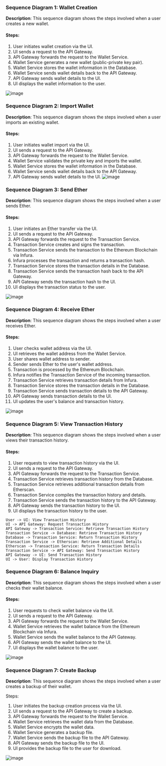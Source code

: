 ### Sequence Diagram 1: Wallet Creation

**Description**: This sequence diagram shows the steps involved when a user creates a new wallet.

#### Steps:
1. User initiates wallet creation via the UI.
2. UI sends a request to the API Gateway.
3. API Gateway forwards the request to the Wallet Service.
4. Wallet Service generates a new wallet (public-private key pair).
5. Wallet Service stores the wallet information in the Database.
6. Wallet Service sends wallet details back to the API Gateway.
7. API Gateway sends wallet details to the UI.
8. UI displays the wallet information to the user.

![image](https://github.com/sharmatarun392000/Blockchain-Projects/assets/83560354/a57f06b8-5dfe-4264-9862-195be61a3382)


### Sequence Diagram 2: Import Wallet

**Description**: This sequence diagram shows the steps involved when a user imports an existing wallet.

#### Steps:
1. User initiates wallet import via the UI.
2. UI sends a request to the API Gateway.
3. API Gateway forwards the request to the Wallet Service.
4. Wallet Service validates the private key and imports the wallet.
5. Wallet Service stores the wallet information in the Database.
6. Wallet Service sends wallet details back to the API Gateway.
7. API Gateway sends wallet details to the UI.
![image](https://github.com/sharmatarun392000/Blockchain-Projects/assets/83560354/735ba432-85a5-453f-bf87-527b34cffecf)


### Sequence Diagram 3: Send Ether

**Description**: This sequence diagram shows the steps involved when a user sends Ether.

#### Steps:
1. User initiates an Ether transfer via the UI.
2. UI sends a request to the API Gateway.
3. API Gateway forwards the request to the Transaction Service.
4. Transaction Service creates and signs the transaction.
5. Transaction Service sends the transaction to the Ethereum Blockchain via Infura.
6. Infura processes the transaction and returns a transaction hash.
7. Transaction Service stores the transaction details in the Database.
8. Transaction Service sends the transaction hash back to the API Gateway.
9. API Gateway sends the transaction hash to the UI.
10. UI displays the transaction status to the user.

![image](https://github.com/sharmatarun392000/Blockchain-Projects/assets/83560354/7276e330-58b5-4a1c-aa28-501646a514f0)


### Sequence Diagram 4: Receive Ether

**Description**: This sequence diagram shows the steps involved when a user receives Ether.

#### Steps:
1. User checks wallet address via the UI.
2. UI retrieves the wallet address from the Wallet Service.
3. User shares wallet address to sender.
4. Sender sends Ether to the user's wallet address.
5. Transaction is processed by the Ethereum Blockchain.
6. Infura notifies the Transaction Service of the incoming transaction.
7. Transaction Service retrieves transaction details from Infura.
8. Transaction Service stores the transaction details in the Database.
9. Transaction Service sends transaction details to the API Gateway.
10. API Gateway sends transaction details to the UI.
11. UI updates the user's balance and transaction history.

![image](https://github.com/sharmatarun392000/Blockchain-Projects/assets/83560354/a4540b56-fd41-4969-985c-12343f3e67c3)

### Sequence Diagram 5: View Transaction History

**Description**: This sequence diagram shows the steps involved when a user views their transaction history.

#### Steps:
1. User requests to view transaction history via the UI.
2. UI sends a request to the API Gateway.
3. API Gateway forwards the request to the Transaction Service.
4. Transaction Service retrieves transaction history from the Database.
5. Transaction Service retrieves additional transaction details from Etherscan.
6. Transaction Service compiles the transaction history and details.
7. Transaction Service sends the transaction history to the API Gateway.
8. API Gateway sends the transaction history to the UI.
9. UI displays the transaction history to the user.

```plaintext
User -> UI: View Transaction History
UI -> API Gateway: Request Transaction History
API Gateway -> Transaction Service: Retrieve Transaction History
Transaction Service -> Database: Retrieve Transaction History
Database -> Transaction Service: Return Transaction History
Transaction Service -> Etherscan: Retrieve Additional Details
Etherscan -> Transaction Service: Return Transaction Details
Transaction Service -> API Gateway: Send Transaction History
API Gateway -> UI: Send Transaction History
UI -> User: Display Transaction History
```

### Sequence Diagram 6: Balance Inquiry

**Description**: This sequence diagram shows the steps involved when a user checks their wallet balance.

#### Steps:
1. User requests to check wallet balance via the UI.
2. UI sends a request to the API Gateway.
3. API Gateway forwards the request to the Wallet Service.
4. Wallet Service retrieves the wallet balance from the Ethereum Blockchain via Infura.
5. Wallet Service sends the wallet balance to the API Gateway.
6. API Gateway sends the wallet balance to the UI.
7. UI displays the wallet balance to the user.

![image](https://github.com/sharmatarun392000/Blockchain-Projects/assets/83560354/25f225c3-18ea-4eed-bc22-873618bd1ad9)

### Sequence Diagram 7: Create Backup

**Description**: This sequence diagram shows the steps involved when a user creates a backup of their wallet.

Steps:
1. User initiates the backup creation process via the UI.
2. UI sends a request to the API Gateway to create a backup.
3. API Gateway forwards the request to the Wallet Service.
4. Wallet Service retrieves the wallet data from the Database.
5. Wallet Service encrypts the wallet data.
6. Wallet Service generates a backup file.
7. Wallet Service sends the backup file to the API Gateway.
8. API Gateway sends the backup file to the UI.
9. UI provides the backup file to the user for download.

![image](https://github.com/sharmatarun392000/Blockchain-Projects/assets/83560354/8aa78dbe-ba1a-4791-9eb9-124564911a13)
